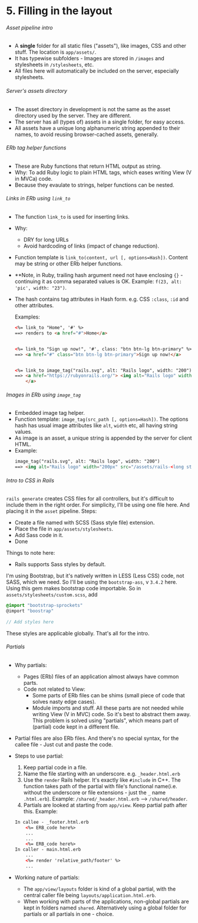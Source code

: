 # 5. Filling in the layout
###### Asset pipeline intro
- A **single** folder for all static files ("assets"), like images, CSS and other stuff.
The location is `app/assets/`. 
- It has typewise subfolders - Images are stored in `/images` and stylesheets in `/stylesheets`, etc.
- All files here will automatically be included on the server, especially stylesheets.

###### Server's assets directory
- The asset directory in development is not the same as the asset directory used by the server. They are different.
- The server has all (types of) assets in a single folder, for easy access.
- All assets have a unique long alphanumeric string appended to their names, to avoid reusing browser-cached assets, generally.

###### ERb tag helper functions
- These are Ruby functions that return HTML output as string.
- Why: To add Ruby logic to plain HTML tags, which eases writing View (V in MVCa) code.
- Because they evaulate to strings, helper functions can be nested.

###### Links in ERb using `link_to`
- The function `link_to` is used for inserting links. 
- Why:
	- DRY for long URLs
	- Avoid hardcoding of links (impact of change reduction).
- Function template is `link_to(content, url [, options=Hash])`. Content may be string or other ERb helper functions.
- **Note, in Ruby, trailing hash argument need not have enclosing `{}` - continuing it as comma separated values is OK.  Example: `f(23, alt: 'pic', width: "23")`.
- The hash contains tag attributes in Hash form. e.g. CSS `:class`, `:id` and other attributes.

	Examples:
	```HTML
	<%= link_to "Home", '#' %>
	==> renders to <a href="#">Home</a>


	<%= link_to "Sign up now!", '#', class: "btn btn-lg btn-primary" %>
	==> <a href="#" class="btn btn-lg btn-primary">Sign up now!</a>


	<%= link_to image_tag("rails.svg", alt: "Rails logo", width: "200"), "https://rubyonrails.org/" %>
	==> <a href="https://rubyonrails.org/"> <img alt="Rails logo" width="200px" src="/assets/rails-<long-string>.svg">
		</a>
	```

###### Images in ERb using `image_tag`
- Embedded image tag helper.
- Function template: `image_tag(src_path [, options=Hash])`. The options hash has usual image attributes like `alt`, `width` etc, all having string values.
- As image is an asset, a unique string is appended by the server for client HTML.
- Example: 
	```HTML
	image_tag("rails.svg", alt: "Rails logo", width: "200")
	==> <img alt="Rails logo" width="200px" src="/assets/rails-<long string>.svg">
	```
	
###### Intro to CSS in Rails
`rails generate` creates CSS files for all controllers, but it's difficult to include them in the right order. For simplicity, I'll be using one file here. And placing it in the `asset` pipeline.
Steps:
- Create a file named with SCSS (Sass style file) extension.
- Place the file in `app/assets/stylesheets`.
- Add Sass code in it.
- Done

Things to note here:
- Rails supports Sass styles by default.

I'm using Bootstrap, but it's natively written in LESS (Less CSS) code, not SASS, which we need. So I'll be using the `bootstrap-ass`, v `3.4.2` here. Using this gem makes bootstrap code importable. So in `assets/stylesheets/custom.scss`, add
```SCSS
@import "bootstrap-sprockets"
@import "boostrap"
	
// Add styles here
```
These styles are applicable globally.
That's all for the intro.

###### Partials
- Why partials:
	- Pages (ERb) files of an application almost always have common parts.
	- Code not related to View: 
		- Some parts of ERb files can be shims (small piece of code that solves nasty edge cases).
		- Module imports and stuff.
	All these parts are not needed while writing View (V in MVC) code. So it's best to abstract them away.
	This problem is solved using "partials", which means part of (partial) code kept in a different file.
- Partial files are also ERb files. And there's no special syntax, for the callee file - Just cut and paste the code.
- Steps to use partial:
	1. Keep partial code in a file.
	2. Name the file starting with an underscore. e.g. `_header.html.erb`
	3. Use the `render` Rails helper. It's exactly like `#include` in C++. The function takes path of the partial with file's functional name(i.e. without the underscore or file extensions - just the `_`  name  `.html.erb`). Example: `/shared/_header.html.erb` --> `/shared/header`.
	4. Partials are looked at starting from `app/view`. Keep partial path after this.
	Example:
	```HTML
	In callee - _footer.html.erb
		<%= ERB_code here%>
		...
		...
		<%= ERB_code here%>
	In caller - main.html.erb
		...
		<%= render 'relative_path/footer' %>
		...
	```

- Working nature of partials:
	- The `app/view/layouts` folder is kind of a global partial, with the central caller file being `layouts/application.html.erb`.
	- When working with parts of the applications, non-global partials are kept in folders named `shared`. Alternatively using a global folder for partials or all partials in one - choice.

######
